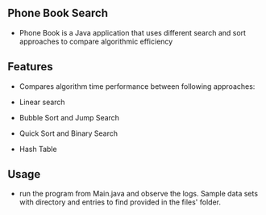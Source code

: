 ## Phone Book Search


- Phone Book is a Java application that uses different search and sort approaches to compare algorithmic efficiency

## Features

- Compares algorithm time performance between following approaches:

- Linear search
- Bubble Sort and Jump Search
- Quick Sort and Binary Search
- Hash Table


## Usage

- run the program from Main.java and observe the logs. Sample data sets with directory and entries to find provided in the files' folder. 

